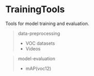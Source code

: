 # TrainingTools
Tools for model training and evaluation.

>data-preprocessing
>* VOC datasets
>* Videos

>model-evaluation
>* mAP(voc12)
